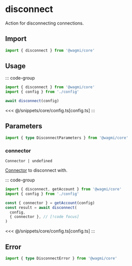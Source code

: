 <script setup>
const packageName = '@wagmi/core'
</script>

# disconnect

Action for disconnecting connections.

## Import

```ts
import { disconnect } from '@wagmi/core'
```

## Usage

::: code-group
```ts [index.ts]
import { disconnect } from '@wagmi/core'
import { config } from './config'

await disconnect(config)
```
<<< @/snippets/core/config.ts[config.ts]
:::

## Parameters

```ts
import { type DisconnectParameters } from '@wagmi/core'
```

### connector

`Connector | undefined`

[Connector](/core/connectors) to disconnect with.

::: code-group
```ts [index.ts]
import { disconnect, getAccount } from '@wagmi/core'
import { config } from './config'

const { connector } = getAccount(config)
const result = await disconnect(
  config,
  { connector }, // [!code focus]
)
```
<<< @/snippets/core/config.ts[config.ts]
:::

## Error

```ts
import { type DisconnectError } from '@wagmi/core'
```

<!--@include: @shared/query/disconnect.md-->

